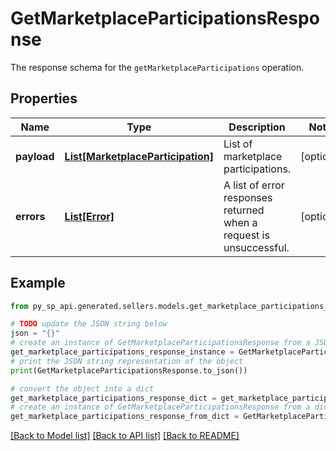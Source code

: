 # GetMarketplaceParticipationsResponse

The response schema for the `getMarketplaceParticipations` operation.

## Properties

Name | Type | Description | Notes
------------ | ------------- | ------------- | -------------
**payload** | [**List[MarketplaceParticipation]**](MarketplaceParticipation.md) | List of marketplace participations. | [optional] 
**errors** | [**List[Error]**](Error.md) | A list of error responses returned when a request is unsuccessful. | [optional] 

## Example

```python
from py_sp_api.generated.sellers.models.get_marketplace_participations_response import GetMarketplaceParticipationsResponse

# TODO update the JSON string below
json = "{}"
# create an instance of GetMarketplaceParticipationsResponse from a JSON string
get_marketplace_participations_response_instance = GetMarketplaceParticipationsResponse.from_json(json)
# print the JSON string representation of the object
print(GetMarketplaceParticipationsResponse.to_json())

# convert the object into a dict
get_marketplace_participations_response_dict = get_marketplace_participations_response_instance.to_dict()
# create an instance of GetMarketplaceParticipationsResponse from a dict
get_marketplace_participations_response_from_dict = GetMarketplaceParticipationsResponse.from_dict(get_marketplace_participations_response_dict)
```
[[Back to Model list]](../README.md#documentation-for-models) [[Back to API list]](../README.md#documentation-for-api-endpoints) [[Back to README]](../README.md)


